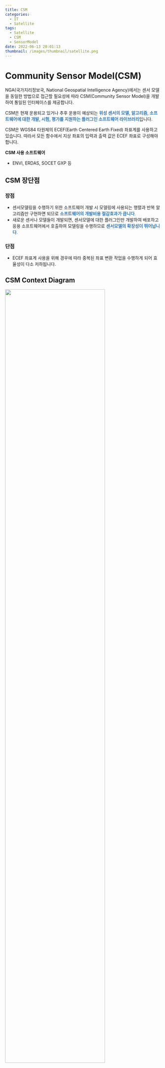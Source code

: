 ```yaml
---
title: CSM
categories:
  - IT
  - Satellite
tags:
  - Satellite
  - CSM
  - SensorModel
date: 2022-06-13 20:01:13
thumbnail: /images/thumbnail/satellite.png
---
```


# Community Sensor Model(CSM)

NGA(국가지리정보국, National Geospatial Intelligence Agency)에서는 센서 모델을 동일한 방법으로 접근할 필요성에 따라 CSM(Community Sensor Model)을 개발하여 통일된 인터페이스를 제공합니다.

CSM은 현재 운용되고 있거나 추후 운용이 예상되는 <span style="color:#2e75b6">**위성 센서의 모델, 알고리즘, 소프트웨어에 대한 개발, 시험, 평가를 지원하는 플러그인 소프트웨어 라이브러리**</span>입니다.

CSM은 WGS84 타원체의 ECEF(Earth Centered Earth Fixed) 좌표계를 사용하고 있습니다. 따라서 모든 함수에서 지상 좌표의 입력과 출력 값은 ECEF 좌표로 구성해야 합니다.

**CSM 사용 소프트웨어**

- ENVI, ERDAS, SOCET GXP 등

## CSM 장단점

### 장점

- 센서모델링을 수행하기 위한 소프트웨어 개발 시 모델링에 사용되는 행렬과 반복 알고리즘만 구현하면 되므로 <span style="color:#2e75b6">**소프트웨어의 개발비용 절감효과가 큽니다**.</span>
- 새로운 센서나 모델들이 개발되면, 센서모델에 대한 플러그인만 개발하여 배포하고 응용 소프트웨어에서 호출하여 모델링을 수행하므로 <span style="color:#2e75b6">**센서모델의 확장성이 뛰어납니다**.</span>

### 단점

- ECEF 좌표계 사용을 위해 경우에 따라 중복된 좌표 변환 작업을 수행하게 되어 효율성이 다소 저하됩니다.

## CSM Context Diagram

<img width="80%" src="/images/satellite/csm.png" alt="" title="" >

## CSM API

CSM은 CSMPlugin 클래스와 CSMSensorModel 클래스로 구분됩니다.

### CSMPlugin 클래스

- 플러그인 제조사, 배포 일자와 같은 기본적인 정보를 제공합니다.
- 센서 모델 선택, Image Support Data(ISD) 처리, 센서 모델 생성과 같은 기능을 하는 함수들로 구성됩니다.

### SMSensorModel 클래스

- 영상좌표에서 지상좌표의 상호간 변환, 편미분, 공분산, 파라미터 설정 등 사진 측량에 필요한 함수들로 구성됩니다.

## Sensor Model

<img width="95%" src="/images/satellite/sensorModel.png" alt="" title="" >

## Download

Github Page - Community Sensor Model API

[![](/images/satellite/usgs-csm.png)](https://github.com/USGS-Astrogeology/csm/)

## Build

1. 다운로드가 완료되면 압축을 풀어줍니다.
2. 빌드에 필요한 [CMake](https://cmake.org/download/)를 설치합니다.
3. 설치가 완료되면 CMake gui를 실행합니다.
4. 빌드를 하기 전 CSM 폴더 안에 build 폴더를 생성합니다.
5. CMake gui에서 Source 및 Build(생성한 build 폴더 경로) 경로를 입력하고 **Configure** 버튼을 클릭합니다.
6. 오류 없이 설정이 완료되면 **Generate** 버튼을 클릭합니다.
7. CMake Build가 완료되면 다음과 같이 프로젝트가 생성됩니다.

<img width="75%" src="/images/satellite/csm-build.png" alt="" title="" >

8. 프로젝트를 실행하여 빌드를 실행하면 csmapi.dll, csmapi.lib 파일이 생성됩니다.

CSM 은 공통 인터페이스를 제공하기 때문에 csmapi.dll, csmapi.lib, 헤더 파일을 참조 및 로드하여 위성에 대한 센서 모델을 구현합니다. 기본적으로 Plugin, RasterGM을 상속받아 구현합니다.
